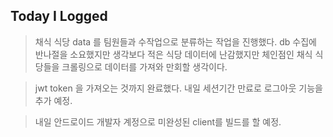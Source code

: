 ## Today I Logged

> 채식 식당 data 를 팀원들과 수작업으로 분류하는 작업을 진행했다.
> db 수집에 반나절을 소요했지만 생각보다 적은 식당 데이터에 난감했지만 체인점인 채식 식당들을 크롤링으로 데이터를 가져와 만회할 생각이다.

> jwt token 을 가져오는 것까지 완료했다. 내일 세션기간 만료로 로그아웃 기능을 추가 예정.

> 내일 안드로이드 개발자 계정으로 미완성된 client를 빌드를 할 예정.
